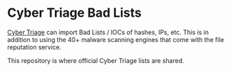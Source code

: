 # Cyber Triage Bad Lists
[Cyber Triage](https://cybertriage.com) can import Bad Lists / IOCs of hashes, IPs, etc. This is in addition to using the 40+ malware scanning engines that come with the file reputation service. 

This repository is where official Cyber Triage lists are shared. 
